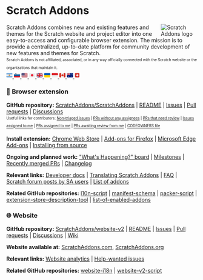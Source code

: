 # Scratch Addons

<img src="https://raw.githubusercontent.com/ScratchAddons/ScratchAddons/master/images/icon.svg" alt="Scratch Addons logo" align="right" width="96px"></img>
Scratch Addons combines new and existing features and themes for the Scratch website and project editor into one easy-to-access and configurable browser extension. The mission is to provide a centralized, up-to-date platform for community development of new features and themes for Scratch.<!-- 2 spaces -->  
<sub><sup>
Scratch Addons is not affiliated, associated, or in any way officially connected with the Scratch website or the organizations that maintain it.
</sup></sub>  
<a href="https://scratchaddons.com/0">
    <!-- Flags that represent the nationality of some Scratch Addons contributors, in no particular order and restricted to 10 flags -->
    <img src="https://github.com/twitter/twemoji/raw/master/assets/svg/1f1e6-1f1f7.svg" alt="Argentinian flag" width="16px"></img>
    <img src="https://raw.githubusercontent.com/twitter/twemoji/ad3d3d669bb3697946577247ebb15818f09c6c91/assets/svg/1f1f8-1f1ee.svg" alt="Slovenian flag" width="16px"></img>
    <img src="https://raw.githubusercontent.com/twitter/twemoji/ad3d3d669bb3697946577247ebb15818f09c6c91/assets/svg/1f1fa-1f1f8.svg" alt="American flag" width="16px"></img>
    <img src="https://raw.githubusercontent.com/twitter/twemoji/ad3d3d669bb3697946577247ebb15818f09c6c91/assets/svg/1f1ef-1f1f5.svg" alt="Japanese flag" width="16px"></img>
    <img src="https://raw.githubusercontent.com/twitter/twemoji/ad3d3d669bb3697946577247ebb15818f09c6c91/assets/svg/1f1ec-1f1e7.svg" alt="British flag" width="16px"></img>
    <img src="https://raw.githubusercontent.com/twitter/twemoji/ad3d3d669bb3697946577247ebb15818f09c6c91/assets/svg/1f1fa-1f1e6.svg" alt="Ukranian flag" width="16px"></img>
    <img src="https://raw.githubusercontent.com/twitter/twemoji/ad3d3d669bb3697946577247ebb15818f09c6c91/assets/svg/1f1ee-1f1e9.svg" alt="Indonesian flag" width="16px"></img>
    <img src="https://raw.githubusercontent.com/twitter/twemoji/ad3d3d669bb3697946577247ebb15818f09c6c91/assets/svg/1f1e8-1f1e6.svg" alt="Canadian flag" width="16px"></img>
    <img src="https://raw.githubusercontent.com/twitter/twemoji/ad3d3d669bb3697946577247ebb15818f09c6c91/assets/svg/1f1e6-1f1fa.svg" alt="Australian flag" width="16px"></img>
    <img src="https://raw.githubusercontent.com/twitter/twemoji/ad3d3d669bb3697946577247ebb15818f09c6c91/assets/svg/1f1e8-1f1ed.svg" alt="Swiss flag" width="16px"></img>
</a>

### 🔧 Browser extension

**GitHub repository:** [ScratchAddons/ScratchAddons](https://github.com/ScratchAddons/ScratchAddons) | [README](https://github.com/ScratchAddons/ScratchAddons#readme) | [Issues](https://github.com/ScratchAddons/ScratchAddons/issues) | [Pull requests](https://github.com/ScratchAddons/ScratchAddons/pulls) | [Discussions](https://github.com/ScratchAddons/ScratchAddons/discussions)<!-- 2 spaces -->  
<sub><sup>
Useful links for contributors:
[Non-triaged issues](https://github.com/ScratchAddons/ScratchAddons/issues?q=label%3A%22status%3A+needs+triage%22) | [PRs without any assignees](https://github.com/ScratchAddons/ScratchAddons/pulls?q=is%3Apr+is%3Aopen+no%3Aassignee) | [PRs that need review](https://github.com/ScratchAddons/ScratchAddons/pulls?q=is%3Apr+is%3Aopen+label%3A%22status%3A+needs+review%22) | [Issues assigned to me](https://github.com/ScratchAddons/ScratchAddons/issues/assigned/@me) | [PRs assigned to me](https://github.com/ScratchAddons/ScratchAddons/pulls/assigned/@me) | [PRs awaiting review from me](https://github.com/ScratchAddons/ScratchAddons/pulls?q=is%3Apr+is%3Aopen+user-review-requested%3A%40me) | [CODEOWNERS file](https://github.com/ScratchAddons/ScratchAddons/blob/master/.github/CODEOWNERS)
</sup></sub>

**Install extension:** [Chrome Web Store](https://chrome.google.com/webstore/detail/fbeffbjdlemaoicjdapfpikkikjoneco) | [Add-ons for Firefox](https://addons.mozilla.org/firefox/addon/scratch-messaging-extension/) | [Microsoft Edge Add-ons](https://microsoftedge.microsoft.com/addons/detail/iliepgjnemckemgnledoipfiilhajdjj) | [Installing from source](https://scratchaddons.com/docs/getting-started/installing#from-source)

**Ongoing and planned work:** ["What's Happening?" board](https://github.com/orgs/ScratchAddons/projects/1/views/1) | [Milestones](https://github.com/ScratchAddons/ScratchAddons/milestones) | [Recently merged PRs](https://github.com/ScratchAddons/ScratchAddons/pulls?q=is%3Apr+is%3Amerged+sort%3Aupdated-desc+NOT+%22translation+update%22) | [Changelog](https://scratchaddons.com/changelog)

**Relevant links:** [Developer docs](https://scratchaddons.com/docs/develop/) | [Translating Scratch Addons](https://scratchaddons.com/translate) | [FAQ](https://scratchaddons.com/docs/faq/) | [Scratch forum posts by SA users](https://scratchaddons.com/forum-posts) | [List of addons](https://scratchaddons.com/addons)

**Related GitHub repositories:** [l10n-script](https://github.com/ScratchAddons/l10n-script) | [manifest-schema](https://github.com/ScratchAddons/manifest-schema) | [packer-script](https://github.com/ScratchAddons/packer-script) | [extension-store-description-tool](https://github.com/ScratchAddons/extension-store-description-tool) | [list-of-enabled-addons](https://github.com/ScratchAddons/list-of-enabled-addons)

### 🌐 Website

**GitHub repository:** [ScratchAddons/website-v2](https://github.com/ScratchAddons/website-v2) | [README](https://github.com/ScratchAddons/website-v2#readme) | [Issues](https://github.com/ScratchAddons/website-v2/issues) | [Pull requests](https://github.com/ScratchAddons/website-v2/pulls) | [Discussions](https://github.com/ScratchAddons/ScratchAddons/discussions) | [Wiki](https://github.com/ScratchAddons/website-v2/wiki)

**Website available at:** [ScratchAddons.com](https://scratchaddons.com), [ScratchAddons.org](https://scratchaddons.org)

**Relevant links:** [Website analytics](https://scratchaddons.com/analytics) | [Help-wanted issues](https://github.com/ScratchAddons/website-v2/issues?q=is%3Aissue+is%3Aopen+label%3A%22help+wanted)

**Related GitHub repositories:** [website-i18n](https://github.com/ScratchAddons/website-i18n) | [website-v2-script](https://github.com/ScratchAddons/website-v2-script)
